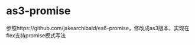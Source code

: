 as3-promise
===========

参照https://github.com/jakearchibald/es6-promise，修改成as3版本，实现在flex支持promise模式写法
